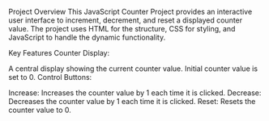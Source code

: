 Project Overview
This JavaScript Counter Project provides an interactive user interface to increment, decrement, and reset a displayed counter value. The project uses HTML for the structure, CSS for styling, and JavaScript to handle the dynamic functionality.

Key Features
Counter Display:

A central display showing the current counter value.
Initial counter value is set to 0.
Control Buttons:

Increase: Increases the counter value by 1 each time it is clicked.
Decrease: Decreases the counter value by 1 each time it is clicked.
Reset: Resets the counter value to 0.

